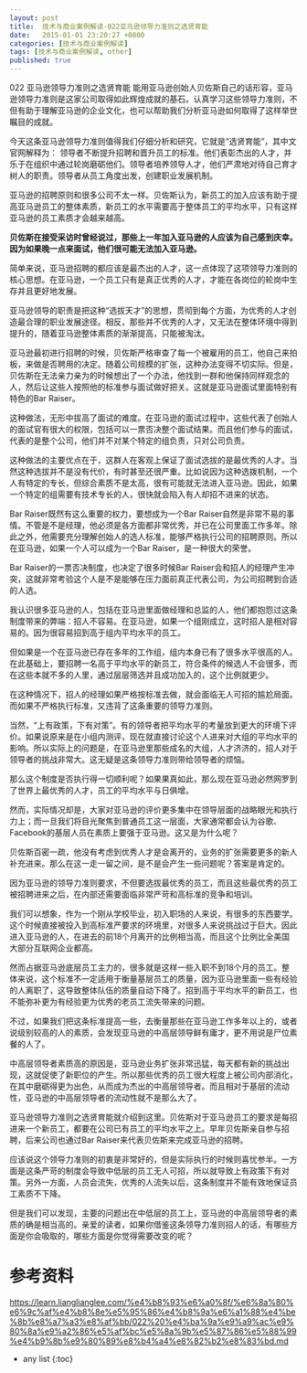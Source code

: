 ```yaml
---
layout: post
title:  技术与商业案例解读-022亚马逊领导力准则之选贤育能
date:   2015-01-01 23:20:27 +0800
categories: [技术与商业案例解读]
tags: [技术与商业案例解读, other]
published: true
---
```




022 亚马逊领导力准则之选贤育能
能用亚马逊创始人贝佐斯自己的话形容，亚马逊领导力准则是这家公司取得如此辉煌成就的基石。认真学习这些领导力准则，不但有助于理解亚马逊的企业文化，也可以帮助我们分析亚马逊如何取得了这样举世瞩目的成就。

今天这条亚马逊领导力准则值得我们仔细分析和研究，它就是“选贤育能”，其中文官网解释为：
领导者不断提升招聘和晋升员工的标准。他们表彰杰出的人才，并乐于在组织中通过轮岗磨砺他们。领导者培养领导人才，他们严肃地对待自己育才树人的职责。领导者从员工角度出发，创建职业发展机制。

亚马逊的招聘原则和很多公司不太一样。贝佐斯认为，新员工的加入应该有助于提高亚马逊员工的整体素质，新员工的水平需要高于整体员工的平均水平，只有这样亚马逊的员工素质才会越来越高。

**贝佐斯在接受采访时曾经说过，那些上一年加入亚马逊的人应该为自己感到庆幸。因为如果晚一点来面试，他们很可能无法加入亚马逊。**

简单来说，亚马逊招聘的都应该是最杰出的人才，这一点体现了这项领导力准则的核心思想。在亚马逊，一个员工只有是真正优秀的人才，才能在各岗位的轮岗中生存并且更好地发展。

亚马逊领导的职责是把这种“选拔天才”的思想，贯彻到每个方面，为优秀的人才创造最合理的职业发展途径。相反，那些并不优秀的人才，又无法在整体环境中得到提升的，随着亚马逊整体素质的渐渐提高，只能被淘汰。

亚马逊最初进行招聘的时候，贝佐斯严格审查了每一个被雇用的员工，他自己来拍板，来做是否聘用的决定。随着公司规模的扩张，这种办法变得不切实际。但是，贝佐斯在无法亲力亲为的时候想出了一个办法，他找到一群和他保持同样观念的人，然后让这些人按照他的标准参与面试做好把关。这就是亚马逊面试里面特别有特色的Bar Raiser。

这种做法，无形中拔高了面试的难度。在亚马逊的面试过程中，这些代表了创始人的面试官有很大的权限，包括可以一票否决整个面试结果。而且他们参与的面试，代表的是整个公司，他们并不对某个特定的组负责，只对公司负责。

这种做法的主要优点在于，这群人在客观上保证了面试选拔的是最优秀的人才。当然这种选拔并不是没有代价，有时甚至还很严重。比如说因为这种选拨机制，一个人有特定的专长，但综合素质不是太高，很有可能就无法进入亚马逊。因此，如果一个特定的组需要有技术专长的人，很快就会陷入有人却招不进来的状态。

Bar Raiser既然有这么重要的权力，要想成为一个Bar Raiser自然是非常不易的事情。不管是不是经理，他必须是各方面都非常优秀，并已在公司里面工作多年。除此之外，他需要充分理解创始人的选人标准，能够严格执行公司的招聘原则。所以在亚马逊，如果一个人可以成为一个Bar Raiser，是一种很大的荣誉。

Bar Raiser的一票否决制度，也决定了很多时候Bar Raiser会和招人的经理产生冲突，这就非常考验这个人是不是能够在压力面前真正代表公司，为公司招聘到合适的人选。

我认识很多亚马逊的人，包括在亚马逊里面做经理和总监的人，他们都抱怨过这条制度带来的弊端：招人不容易。在亚马逊，如果一个组刚成立，这时招人是相对容易的。因为很容易招到高于组内平均水平的员工。

但如果是一个在亚马逊已存在多年的工作组，组内本身已有了很多水平很高的人。在此基础上，要招聘一名高于平均水平的新员工，符合条件的候选人不会很多，而在这些本就不多的人里，通过层层筛选并且成功加入的，这个比例就更少。

在这种情况下，招人的经理如果严格按标准去做，就会面临无人可招的尴尬局面。而如果不严格执行标准，又违背了这条重要的领导力准则。

当然，“上有政策，下有对策”。有的领导者把平均水平的考量放到更大的环境下评价。如果说原来是在小组内测评，现在就直接讨论这个人进来对大组的平均水平的影响。所以实际上的问题是，在亚马逊里那些成名的大组，人才济济的，招人对于领导者的挑战非常大。这无疑是这条领导力准则带给领导者的烦恼。

那么这个制度是否执行得一切顺利呢？如果果真如此，那么现在亚马逊必然网罗到了世界上最优秀的人才，员工的平均水平与日俱增。

然而，实际情况却是，大家对亚马逊的评价更多集中在领导层面的战略眼光和执行力上；而一旦我们将目光聚焦到普通员工这一层面，大家通常都会认为谷歌、Facebook的基层人员在素质上要强于亚马逊。这又是为什么呢？

贝佐斯百密一疏，他没有考虑到优秀人才是会离开的，业务的扩张需要更多的新人补充进来。那么在这一走一留之间，是不是会产生一些问题呢？答案是肯定的。

因为亚马逊的领导力准则要求，不但要选拔最优秀的员工，而且这些最优秀的员工被招聘进来之后，在内部还需要面临非常严苛和高标准的竞争和培训。

我们可以想象，作为一个刚从学校毕业，初入职场的人来说，有很多的东西要学。这个时候直接被投入到高标准严要求的环境里，对很多人来说挑战过于巨大。因此进入亚马逊的人，在进去的前18个月离开的比例相当高，而且这个比例比全美国大部分互联网企业都高。

然而占据亚马逊底层员工主力的，很多就是这样一些入职不到18个月的员工。整体来说，这个标准不一定适用于衡量基层员工的质量，因为亚马逊里面一些有经验的人离职了，这导致整体队伍的质量自动下降了。招到高于平均水平的新员工，也不能弥补更为有经验更为优秀的老员工流失带来的问题。

不过，如果我们把这条标准提高一些，去衡量那些在亚马逊工作多年以上的，或者说级别较高的人的素质，会发现亚马逊的中高层领导鲜有庸才，更不用说是尸位素餐的人了。

中高层领导者素质高的原因是，亚马逊业务扩张非常迅猛，每天都有新的挑战出现，这就促使了新职位的产生。所以那些优秀的员工很大程度上被公司内部消化，在其中磨砺得更为出色，从而成为杰出的中高层领导者。而且相对于基层的流动性，亚马逊的中高层领导者的流动性就不是那么大了。

亚马逊领导力准则之选贤育能就介绍到这里。贝佐斯对于亚马逊员工的要求是每招进来一个新员工，都要在公司已有员工的平均水平之上。早年贝佐斯亲自参与招聘，后来公司也通过Bar Raiser来代表贝佐斯来完成亚马逊的招聘。

应该说这个领导力准则的初衷是非常好的，但是实际执行的时候则喜忧参半。一方面是这条严苛的制度会导致中低层的员工无人可招，所以就导致上有政策下有对策。另外一方面，人员会流失，优秀的人流失以后，这条制度并不能有效地保证员工素质不下降。

但是我们可以发现，主要的问题出在中低层的员工上，亚马逊的中高层领导者的素质的确是相当高的。亲爱的读者，如果你借鉴这条领导力准则招人的话，有哪些方面是你会吸取的，哪些方面是你觉得需要改变的呢？




# 参考资料

https://learn.lianglianglee.com/%e4%b8%93%e6%a0%8f/%e6%8a%80%e6%9c%af%e4%b8%8e%e5%95%86%e4%b8%9a%e6%a1%88%e4%be%8b%e8%a7%a3%e8%af%bb/022%20%e4%ba%9a%e9%a9%ac%e9%80%8a%e9%a2%86%e5%af%bc%e5%8a%9b%e5%87%86%e5%88%99%e4%b9%8b%e9%80%89%e8%b4%a4%e8%82%b2%e8%83%bd.md

* any list
{:toc}
